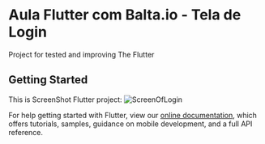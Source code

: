 # Aula Flutter com Balta.io - Tela de Login

Project for tested and improving The Flutter

## Getting Started

This is ScreenShot Flutter project:
![ScreenOfLogin](https://github.com/rafaelbatistaroque/aula_flutter_tela_login_baltaio/tree/master/assets/SS-Login.PNG)

For help getting started with Flutter, view our 
[online documentation](https://flutter.dev/docs), which offers tutorials, 
samples, guidance on mobile development, and a full API reference.
